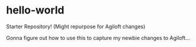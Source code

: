 # hello-world
Starter Repository! (Might repurpose for Agiloft changes)

Gonna figure out how to use this to capture my newbie changes to Agiloft...
